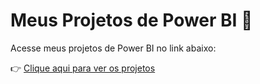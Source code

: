 # Meus Projetos de Power BI 🚀  

Acesse meus projetos de Power BI no link abaixo:  

👉 [Clique aqui para ver os projetos](https://sites.google.com/view/portfolio-bi-arthurdionizio/in%C3%ADcio)


